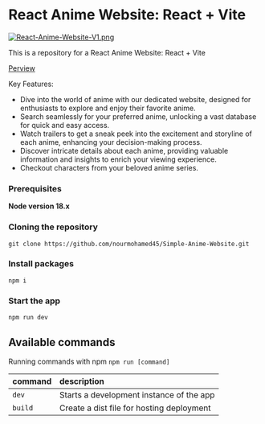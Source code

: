 # React Anime Website: React + Vite

[![React-Anime-Website-V1.png](https://i.postimg.cc/LX3g1cT7/React-Anime-Website-V1.png)](https://postimg.cc/5YjtckDq)



This is a repository for a React Anime Website: React + Vite

[Perview](https://654e1d6d96c0d774f6ff480b--timely-squirrel-d6cd04.netlify.app/)

Key Features:

- Dive into the world of anime with our dedicated website, designed for enthusiasts to explore and enjoy their favorite anime.
- Search seamlessly for your preferred anime, unlocking a vast database for quick and easy access.
- Watch trailers to get a sneak peek into the excitement and storyline of each anime, enhancing your decision-making process.
- Discover intricate details about each anime, providing valuable information and insights to enrich your viewing experience.
- Checkout characters from your beloved anime series.

### Prerequisites

**Node version 18.x**

### Cloning the repository

```shell
git clone https://github.com/nourmohamed45/Simple-Anime-Website.git
```

### Install packages

```shell
npm i
```


### Start the app

```shell
npm run dev
```

## Available commands

Running commands with npm `npm run [command]`

| command         | description                              |
| :-------------- | :--------------------------------------- |
| `dev`           | Starts a development instance of the app |
| `build`           | Create a dist file for hosting deployment |
